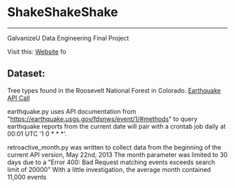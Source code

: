 # ShakeShakeShake
------
GalvanizeU Data Engineering Final Project

Visit this: [Website](http://ec2-34-200-221-198.compute-1.amazonaws.com/) fo


Dataset:
------
Tree types found in the Roosevelt National Forest in Colorado.
[Earthquake API Call](https://earthquake.usgs.gov/fdsnws/event/1/)





earthquake.py uses API documentation from
"https://earthquake.usgs.gov/fdsnws/event/1/#methods"
to query earthquake reports from the current date
will pair with a crontab job daily at 00:01 UTC '1 0 * * *'.

retroactive_month.py was written to collect data from the beginning of the
current API version, May 22nd, 2013
The month parameter was limited to 30 days due to a "Error 400: Bad Request
matching events exceeds search limit of 20000"
With a little investigation, the average month contained 11,000 events


